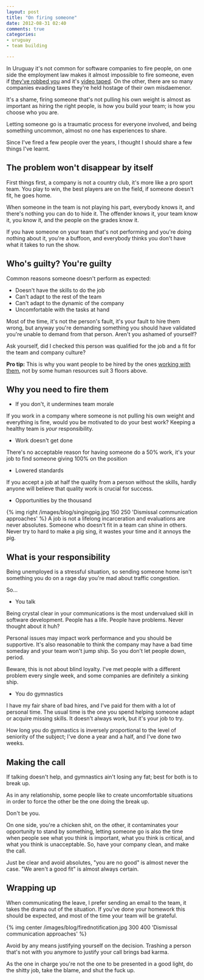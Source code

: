 ```yaml
---
layout: post
title: "On firing someone"
date: 2012-08-31 02:40
comments: true
categories: 
- uruguay
- team building

---
```

In Uruguay it's not common for software companies to fire people, on one side the employment law makes it almost impossible to fire someone, even if [they've robbed you](http://www.diarioelpueblo.com.uy/generales/gremio-de-conaprole-aclara-varias-interrogantes-en-relacion-al-conflicto-que-mantiene.html) and it's [video taped](http://www.ultimasnoticias.com.uy/hemeroteca/030610/prints/act09.html). 
On the other, there are so many companies evading taxes they're held hostage of their own misdaemenor.

It's a shame, firing someone that's not pulling his own weight is almost as important as hiring the right people, is how you build your team; is how you choose who you are.

Letting someone go is a traumatic process for everyone involved, and being something uncommon, almost no one has experiences to share.

Since I've fired a few people over the years, I thought I should share a few things I've learnt.

The problem won't disappear by itself
-------------------------------------

First things first, a company is not a country club, it's more like a pro sport team. You play to win, the best players are on the field, if someone doesn't fit, he goes home.

When someone in the team is not playing his part, everybody knows it, and there's nothing you can do to hide it. 
The offender knows it, your team know it, you know it, and the people on the grades know it.

If you have someone on your team that's not performing and you're doing nothing about it, you're a buffoon, and everybody thinks you don't have what it takes to run the show.

Who's guilty? You're guilty 
---------------------------

Common reasons someone doesn't perform as expected:

+ Doesn't have the skills to do the job
+ Can't adapt to the rest of the team
+ Can't adapt to the dynamic of the company
+ Uncomfortable with the tasks at hand

Most of the time, it's not the person's fault, it's your fault to hire them wrong, but anyway you're demanding something you should have validated you're unable to demand from that person. Aren't you ashamed of yourself?

Ask yourself, did I checked this person was qualified for the job and a fit for the team and company culture?

**Pro tip:** This is why you want people to be hired by the ones [working with them](http://www.amazon.com/Hiring-Knowledge-Workers-Techies-Nerds/dp/0932633595), not by some human resources suit 3 floors above.

Why you need to fire them
-------------------------

+ If you don't, it undermines team morale

If you work in a company where someone is not pulling his own weight and everything is fine, would you be motivated to do your best work?
Keeping a healthy team is _your_ responsibility.

+ Work doesn't get done

There's no acceptable reason for having someone do a 50% work, it's your job to find someone giving 100% on the position

+ Lowered standards

If you accept a job at half the quality from a person without the skills, hardly anyone will believe that quality work is crucial for success.

+ Opportunities by the thousand

{% img right /images/blog/singingpig.jpg 150 250 'Dismissal communication approaches' %} 
A job is not a lifelong incarceration and evaluations are never absolutes. Someone who doesn't fit in a team can shine in others. 
Never try to hard to make a pig sing, it wastes your time and it annoys the pig.

What is your responsibility
---

Being unemployed is a stressful situation, so sending someone home isn't something you do on a rage day you're mad about traffic congestion.

So...

* You talk

Being crystal clear in your communications is the most undervalued skill in software development. People has a life. People have problems. Never thought about it huh?

Personal issues may impact work performance and you should be supportive. It's also reasonable to think the company may have a bad time someday and
your team won't jump ship. So you don't let people down, period.

Beware, this is not about blind loyalty. I've met people with a different problem every single week, and some companies are definitely a sinking ship.

* You do gymnastics

I have my fair share of bad hires, and I've paid for them with a lot of personal time. The usual time is the one you spend helping someone adapt or acquire missing skills.
It doesn't always work, but it's your job to try.

How long you do gymnastics is inversely proportional to the level of seniority of the subject; I've done a year and a half, and I've done two weeks.

Making the call
----

If talking doesn't help, and gymnastics ain't losing any fat; best for both is to break up.

As in any relationship, some people like to create uncomfortable situations in order to force the other be the one doing the break up.

Don't be you.

On one side, you're a chicken shit, on the other, it contaminates your opportunity to stand by something, letting someone go is also the time when people see what you think is important, what you think is critical, and what you think is unacceptable.
So, have your company clean, and make the call.

Just be clear and avoid absolutes, "you are no good" is almost never the case. "We aren't a good fit" is almost always certain.

Wrapping up
---

When communicating the leave, I prefer sending an email to the team, it takes the drama out of the situation. 
If you've done your homework this should be expected, and most of the time your team will be grateful.

{% img center /images/blog/firednotification.jpg 300 400 'Dismissal communication approaches' %} 

Avoid by any means justifying yourself on the decision. Trashing a person that's not with you anymore to justify your call brings bad karma. 

As the one in charge you're not the one to be presented in a good light, do the shitty job, take the blame, and shut the fuck up.




